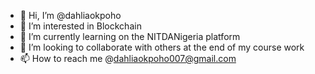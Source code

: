 - 👋 Hi, I’m @dahliaokpoho
- 👀 I’m interested in Blockchain
- 🌱 I’m currently learning on the NITDANigeria platform 
- 💞️ I’m looking to collaborate with others at the end of my course work
- 📫 How to reach me @dahliaokpoho007@gmail.com 

<!---
dahliaokpoho/dahliaokpoho is a ✨ special ✨ repository because its `README.md` (this file) appears on your GitHub profile.
You can click the Preview link to take a look at your changes.
--->
